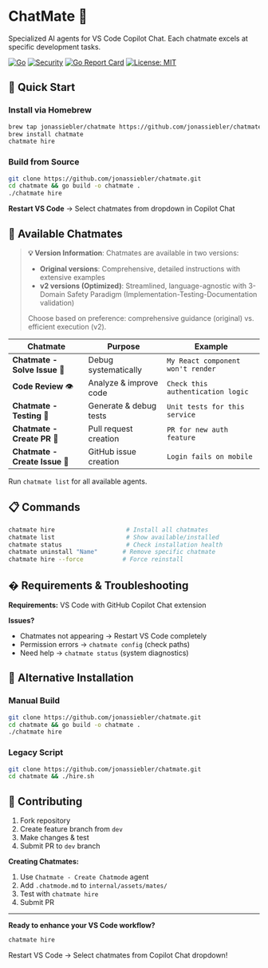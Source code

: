 # ChatMate 🤖

Specialized AI agents for VS Code Copilot Chat. Each chatmate excels at specific development tasks.

[![Go](https://github.com/jonassiebler/chatmate/actions/workflows/go.yml/badge.svg)](https://github.com/jonassiebler/chatmate/actions/workflows/go.yml)
[![Security](https://github.com/jonassiebler/chatmate/actions/workflows/security.yml/badge.svg)](https://github.com/jonassiebler/chatmate/actions/workflows/security.yml)
[![Go Report Card](https://goreportcard.com/badge/github.com/jonassiebler/chatmate)](https://goreportcard.com/report/github.com/jonassiebler/chatmate)
[![License: MIT](https://img.shields.io/badge/License-MIT-yellow.svg)](https://opensource.org/licenses/MIT)

## 🚀 Quick Start

### Install via Homebrew
```bash
brew tap jonassiebler/chatmate https://github.com/jonassiebler/chatmate.git
brew install chatmate
chatmate hire
```

### Build from Source
```bash
git clone https://github.com/jonassiebler/chatmate.git
cd chatmate && go build -o chatmate .
./chatmate hire
```

**Restart VS Code** → Select chatmates from dropdown in Copilot Chat

## 🤖 Available Chatmates

> **💡 Version Information**: Chatmates are available in two versions:
> - **Original versions**: Comprehensive, detailed instructions with extensive examples
> - **v2 versions (Optimized)**: Streamlined, language-agnostic with 3-Domain Safety Paradigm (Implementation-Testing-Documentation validation)
>
> Choose based on preference: comprehensive guidance (original) vs. efficient execution (v2).

| Chatmate | Purpose | Example |
|----------|---------|---------|
| **Chatmate - Solve Issue** 🐛 | Debug systematically | `My React component won't render` |
| **Code Review** 👁️ | Analyze & improve code | `Check this authentication logic` |
| **Chatmate - Testing** 🧪 | Generate & debug tests | `Unit tests for this service` |
| **Chatmate - Create PR** 📝 | Pull request creation | `PR for new auth feature` |
| **Chatmate - Create Issue** 🎯 | GitHub issue creation | `Login fails on mobile` |

Run `chatmate list` for all available agents.

## 📋 Commands

```bash
chatmate hire                    # Install all chatmates
chatmate list                    # Show available/installed
chatmate status                  # Check installation health
chatmate uninstall "Name"       # Remove specific chatmate
chatmate hire --force           # Force reinstall
```

## � Requirements & Troubleshooting

**Requirements:** VS Code with GitHub Copilot Chat extension

**Issues?**
- Chatmates not appearing → Restart VS Code completely
- Permission errors → `chatmate config` (check paths)
- Need help → `chatmate status` (system diagnostics)

## 🔧 Alternative Installation

### Manual Build
```bash
git clone https://github.com/jonassiebler/chatmate.git
cd chatmate && go build -o chatmate .
./chatmate hire
```

### Legacy Script
```bash
git clone https://github.com/jonassiebler/chatmate.git
cd chatmate && ./hire.sh
```

## 🤝 Contributing

1. Fork repository
2. Create feature branch from `dev`
3. Make changes & test
4. Submit PR to `dev` branch

**Creating Chatmates:**
1. Use `Chatmate - Create Chatmode` agent
2. Add `.chatmode.md` to `internal/assets/mates/`
3. Test with `chatmate hire`
4. Submit PR

---

**Ready to enhance your VS Code workflow?**
```bash
chatmate hire
```
Restart VS Code → Select chatmates from Copilot Chat dropdown!

